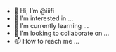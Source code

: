 - 👋 Hi, I’m @iiifi
- 👀 I’m interested in ...
- 🌱 I’m currently learning ...
- 💞️ I’m looking to collaborate on ...
- 📫 How to reach me ...

<!---
iiifi/iiifi is a ✨ special ✨ repository because its `README.md` (this file) appears on your GitHub profile.
You can click the Preview link to take a look at your changes.
--->
